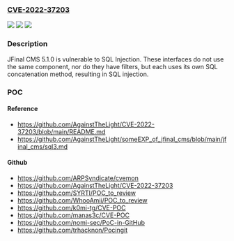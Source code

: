 ### [CVE-2022-37203](https://cve.mitre.org/cgi-bin/cvename.cgi?name=CVE-2022-37203)
![](https://img.shields.io/static/v1?label=Product&message=n%2Fa&color=blue)
![](https://img.shields.io/static/v1?label=Version&message=n%2Fa&color=blue)
![](https://img.shields.io/static/v1?label=Vulnerability&message=n%2Fa&color=brighgreen)

### Description

JFinal CMS 5.1.0 is vulnerable to SQL Injection. These interfaces do not use the same component, nor do they have filters, but each uses its own SQL concatenation method, resulting in SQL injection.

### POC

#### Reference
- https://github.com/AgainstTheLight/CVE-2022-37203/blob/main/README.md
- https://github.com/AgainstTheLight/someEXP_of_jfinal_cms/blob/main/jfinal_cms/sql3.md

#### Github
- https://github.com/ARPSyndicate/cvemon
- https://github.com/AgainstTheLight/CVE-2022-37203
- https://github.com/SYRTI/POC_to_review
- https://github.com/WhooAmii/POC_to_review
- https://github.com/k0mi-tg/CVE-POC
- https://github.com/manas3c/CVE-POC
- https://github.com/nomi-sec/PoC-in-GitHub
- https://github.com/trhacknon/Pocingit

